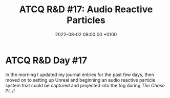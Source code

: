﻿---
layout: post 
title:  "ATCQ R&D #17: Audio Reactive Particles"
date:   2022-08-02 09:00:00 +0100 
categories: [unreal, atcq, niagara]
---

# ATCQ R&D Day #17

In the morning I updated my journal entries for the past few days, then moved on to setting up Unreal and beginning an audio reactive particle system that could be captured and projected into the fog during _The Chase Pt. II_

